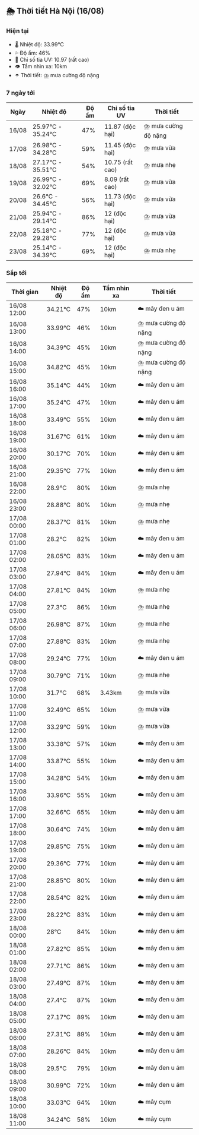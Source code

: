 ## 🌦️ Thời tiết Hà Nội (16/08)

### Hiện tại

- 🌡️ Nhiệt độ: 33.99℃
- 💦 Độ ẩm: 46%
- 🌟 Chỉ số tia UV: 10.97 (rất cao)
- 👁️ Tầm nhìn xa: 10km
- ☂️ Thời tiết: ⛈️ mưa cường độ nặng

### 7 ngày tới

| Ngày | Nhiệt độ | Độ ẩm | Chỉ số tia UV | Thời tiết |
| --- | --- | --- | --- | --- |
| 16/08 | 25.97℃ - 35.24℃ | 47% | 11.87 (độc hại) | ⛈️ mưa cường độ nặng |
| 17/08 | 26.98℃ - 34.28℃ | 59% | 11.45 (độc hại) | ⛈️ mưa vừa |
| 18/08 | 27.17℃ - 35.51℃ | 54% | 10.75 (rất cao) | ⛈️ mưa nhẹ |
| 19/08 | 26.99℃ - 32.02℃ | 69% | 8.09 (rất cao) | ⛈️ mưa vừa |
| 20/08 | 26.6℃ - 34.45℃ | 56% | 11.73 (độc hại) | ⛈️ mưa vừa |
| 21/08 | 25.94℃ - 29.14℃ | 86% | 12 (độc hại) | ⛈️ mưa vừa |
| 22/08 | 25.18℃ - 29.28℃ | 77% | 12 (độc hại) | ⛈️ mưa vừa |
| 23/08 | 25.14℃ - 34.39℃ | 69% | 12 (độc hại) | ⛈️ mưa nhẹ |

### Sắp tới

| Thời gian | Nhiệt độ | Độ ẩm | Tầm nhìn xa | Thời tiết |
| --- | --- | --- | --- | --- |
| 16/08 12:00 | 34.21℃ | 47% | 10km | ☁️ mây đen u ám |
| 16/08 13:00 | 33.99℃ | 46% | 10km | ⛈️ mưa cường độ nặng |
| 16/08 14:00 | 34.39℃ | 45% | 10km | ⛈️ mưa cường độ nặng |
| 16/08 15:00 | 34.82℃ | 45% | 10km | ⛈️ mưa cường độ nặng |
| 16/08 16:00 | 35.14℃ | 44% | 10km | ☁️ mây đen u ám |
| 16/08 17:00 | 35.24℃ | 47% | 10km | ☁️ mây đen u ám |
| 16/08 18:00 | 33.49℃ | 55% | 10km | ☁️ mây đen u ám |
| 16/08 19:00 | 31.67℃ | 61% | 10km | ☁️ mây đen u ám |
| 16/08 20:00 | 30.17℃ | 70% | 10km | ☁️ mây đen u ám |
| 16/08 21:00 | 29.35℃ | 77% | 10km | ☁️ mây đen u ám |
| 16/08 22:00 | 28.9℃ | 80% | 10km | ⛈️ mưa nhẹ |
| 16/08 23:00 | 28.88℃ | 80% | 10km | ⛈️ mưa nhẹ |
| 17/08 00:00 | 28.37℃ | 81% | 10km | ⛈️ mưa nhẹ |
| 17/08 01:00 | 28.2℃ | 82% | 10km | ☁️ mây đen u ám |
| 17/08 02:00 | 28.05℃ | 83% | 10km | ☁️ mây đen u ám |
| 17/08 03:00 | 27.94℃ | 84% | 10km | ☁️ mây đen u ám |
| 17/08 04:00 | 27.81℃ | 84% | 10km | ⛈️ mưa nhẹ |
| 17/08 05:00 | 27.3℃ | 86% | 10km | ⛈️ mưa nhẹ |
| 17/08 06:00 | 26.98℃ | 87% | 10km | ⛈️ mưa nhẹ |
| 17/08 07:00 | 27.88℃ | 83% | 10km | ⛈️ mưa nhẹ |
| 17/08 08:00 | 29.24℃ | 77% | 10km | ☁️ mây đen u ám |
| 17/08 09:00 | 30.79℃ | 71% | 10km | ⛈️ mưa nhẹ |
| 17/08 10:00 | 31.7℃ | 68% | 3.43km | ⛈️ mưa vừa |
| 17/08 11:00 | 32.49℃ | 65% | 10km | ⛈️ mưa vừa |
| 17/08 12:00 | 33.29℃ | 59% | 10km | ⛈️ mưa vừa |
| 17/08 13:00 | 33.38℃ | 57% | 10km | ☁️ mây đen u ám |
| 17/08 14:00 | 33.87℃ | 55% | 10km | ☁️ mây đen u ám |
| 17/08 15:00 | 34.28℃ | 54% | 10km | ☁️ mây đen u ám |
| 17/08 16:00 | 33.96℃ | 55% | 10km | ☁️ mây đen u ám |
| 17/08 17:00 | 32.66℃ | 65% | 10km | ☁️ mây đen u ám |
| 17/08 18:00 | 30.64℃ | 74% | 10km | ☁️ mây đen u ám |
| 17/08 19:00 | 29.85℃ | 75% | 10km | ☁️ mây đen u ám |
| 17/08 20:00 | 29.36℃ | 77% | 10km | ☁️ mây đen u ám |
| 17/08 21:00 | 28.85℃ | 80% | 10km | ☁️ mây đen u ám |
| 17/08 22:00 | 28.54℃ | 82% | 10km | ☁️ mây đen u ám |
| 17/08 23:00 | 28.22℃ | 83% | 10km | ☁️ mây đen u ám |
| 18/08 00:00 | 28℃ | 84% | 10km | ☁️ mây đen u ám |
| 18/08 01:00 | 27.82℃ | 85% | 10km | ☁️ mây đen u ám |
| 18/08 02:00 | 27.71℃ | 86% | 10km | ☁️ mây đen u ám |
| 18/08 03:00 | 27.49℃ | 87% | 10km | ☁️ mây đen u ám |
| 18/08 04:00 | 27.4℃ | 87% | 10km | ☁️ mây đen u ám |
| 18/08 05:00 | 27.17℃ | 89% | 10km | ☁️ mây đen u ám |
| 18/08 06:00 | 27.31℃ | 89% | 10km | ☁️ mây đen u ám |
| 18/08 07:00 | 28.26℃ | 84% | 10km | ☁️ mây đen u ám |
| 18/08 08:00 | 29.5℃ | 79% | 10km | ☁️ mây đen u ám |
| 18/08 09:00 | 30.99℃ | 72% | 10km | ☁️ mây đen u ám |
| 18/08 10:00 | 33.03℃ | 64% | 10km | ☁️ mây cụm |
| 18/08 11:00 | 34.24℃ | 58% | 10km | ☁️ mây cụm |
